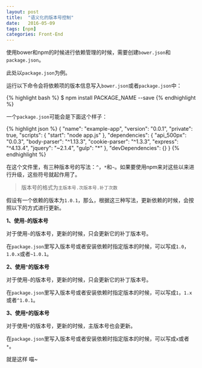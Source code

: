 ```yaml
---
layout: post
title:  "语义化的版本号控制"
date:   2016-05-09
tags: [npm]
categories: Front-End
---
```


使用bower和npm的时候进行依赖管理的时候，需要创建`bower.json`和`package.json`。

此处以`package.json`为例。

运行以下命令会将依赖项的版本信息写入`bower.json`或者`package.json`中：

{% highlight bash %}
$ npm install PACKAGE_NAME --save
{% endhighlight %}

一个`package.json`可能会是下面这个样子：

{% highlight json %}
{
  "name": "example-app",
  "version": "0.0.1",
  "private": true,
  "scripts": {
    "start": "node app.js"
  },
  "dependencies": {
    "api_500px": "0.0.3",
    "body-parser": "^1.13.3",
    "cookie-parser": "^1.3.3",
    "express": "^4.13.4",
    "jquery": "~2.1.4",
    "gulp": "*"
  },
  "devDependencies": {}
}
{% endhighlight %}

在这个文件里，有三种版本号的写法：`^`，`*`和`~`。如果要使用npm来对这些以来进行升级，这些符号就起作用了。

> 版本号的格式为`主版本号.次版本号.补丁次数`

假设有一个依赖的版本为`1.0.1`，那么，根据这三种写法，更新依赖的时候，会按照以下的方式进行更新。

**1、使用`~`的版本号**

对于使用`~`的版本号，更新的时候，只会更新它的补丁版本号。

在`package.json`里写入版本号或者安装依赖时指定版本的时候，可以写成`1.0`，`1.0.x`或者`~1.0.1`。

**2、使用`^`的版本号**

对于使用`~`的版本号，更新的时候，只会更新它的补丁版本号。

在`package.json`里写入版本号或者安装依赖时指定版本的时候，可以写成`1`，`1.x`或者`^1.0.1`。

**3、使用`*`的版本号**

对于使用`*`的版本号，更新的时候，主版本号也会更新。

在`package.json`里写入版本号或者安装依赖时指定版本的时候，可以写成`x`或者`*`。

就是这样 喵~
